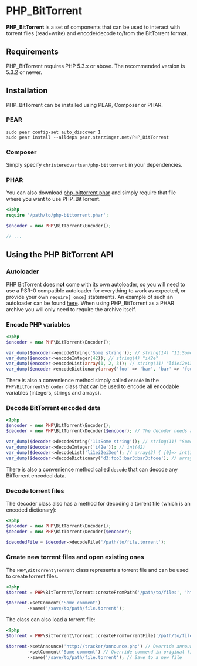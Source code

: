 # PHP\_BitTorrent
**PHP\_BitTorrent** is a set of components that can be used to interact with torrent files (read+write) and encode/decode to/from the BitTorrent format.

## Requirements
PHP\_BitTorrent requires PHP 5.3.x or above. The recommended version is 5.3.2 or newer.

## Installation
PHP\_BitTorrent can be installed using PEAR, Composer or PHAR.

### PEAR
```
sudo pear config-set auto_discover 1
sudo pear install --alldeps pear.starzinger.net/PHP_BitTorrent
```

### Composer
Simply specify `christeredvartsen/php-bittorrent` in your dependencies.

### PHAR
You can also download [php-bittorrent.phar](https://github.com/christeredvartsen/php-bittorrent/raw/master/php-bittorrent.phar) and simply require that file where you want to use PHP_BitTorrent.

```php
<?php
require '/path/to/php-bittorrent.phar';

$encoder = new PHP\BitTorrent\Encoder();

// ...
```

## Using the PHP BitTorrent API
### Autoloader

PHP BitTorrent does **not** come with its own autoloader, so you will need to use a PSR-0 compatible autoloader for everything to work as expected, or provide your own `require[_once]` statements. An example of such an autoloader can be found [here](https://gist.github.com/1234504). When using PHP_BitTorrent as a PHAR archive you will only need to require the archive itself.

### Encode PHP variables

```php
<?php
$encoder = new PHP\BitTorrent\Encoder();

var_dump($encoder->encodeString('Some string')); // string(14) "11:Some string"
var_dump($encoder->encodeInteger(42)); // string(4) "i42e"
var_dump($encoder->encodeList(array(1, 2, 3)); // string(11) "li1ei2ei3ee"
var_dump($encoder->encodeDictionary(array('foo' => 'bar', 'bar' => 'foo')); // string(22) "d3:foo3:bar3:bar3:fooe"
```

There is also a convenience method simply called `encode` in the `PHP\BitTorrent\Encoder` class that can be used to encode all encodable variables (integers, strings and arrays).

### Decode BitTorrent encoded data

```php
<?php
$encoder = new PHP\BitTorrent\Encoder();
$decoder = new PHP\BitTorrent\Decoder($encoder); // The decoder needs an encoder for some methods

var_dump($decoder->decodeString('11:Some string')); // string(11) "Some string"
var_dump($decoder->decodeInteger('i42e')); // int(42)
var_dump($decoder->decodeList('li1ei2ei3ee'); // array(3) { [0]=> int(1) [1]=> int(2) [2]=> int(3) }
var_dump($decoder->decodeDictionary('d3:foo3:bar3:bar3:fooe'); // array(2) { ["foo"]=> string(3) "bar" ["bar"]=> string(3) "foo" }
```

There is also a convenience method called `decode` that can decode any BitTorrent encoded data.

### Decode torrent files

The decoder class also has a method for decoding a torrent file (which is an encoded dictionary):

```php
<?php
$encoder = new PHP\BitTorrent\Encoder();
$decoder = new PHP\BitTorrent\Decoder($encoder);

$decodedFile = $decoder->decodeFile('/path/to/file.torrent');
```

### Create new torrent files and open existing ones

The `PHP\BitTorrent\Torrent` class represents a torrent file and can be used to create torrent files.

```php
<?php
$torrent = PHP\BitTorrent\Torrent::createFromPath('/path/to/files', 'http://tracker/announce.php');

$torrent->setComment('Some comment')
        ->save('/save/to/path/file.torrent');
```

The class can also load a torrent file:

```php
<?php
$torrent = PHP\BitTorrent\Torrent::createFromTorrentFile('/path/to/file.torrent');

$torrent->setAnnounce('http://tracker/announce.php') // Override announce in original file
        ->setComment('Some comment') // Override commend in original file
        ->save('/save/to/path/file.torrent'); // Save to a new file
```
